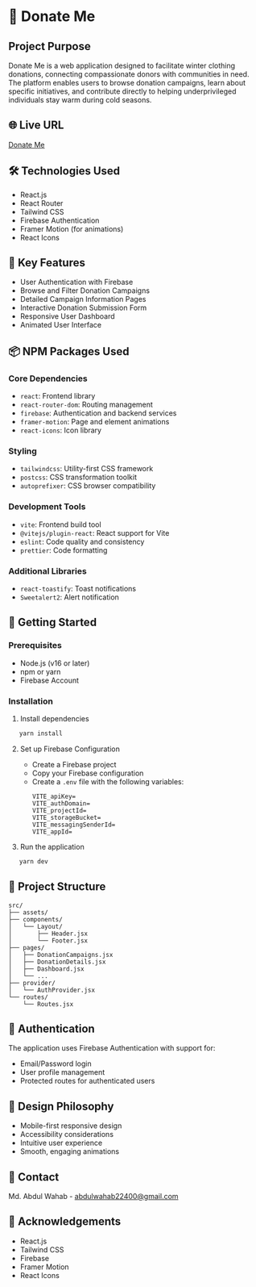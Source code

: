 # 🤝 Donate Me

## Project Purpose
Donate Me is a web application designed to facilitate winter clothing donations, connecting compassionate donors with communities in need. The platform enables users to browse donation campaigns, learn about specific initiatives, and contribute directly to helping underprivileged individuals stay warm during cold seasons.

## 🌐 Live URL
[Donate Me](https://donatem3.netlify.app/)


## 🛠 Technologies Used

- React.js
- React Router
- Tailwind CSS
- Firebase Authentication
- Framer Motion (for animations)
- React Icons

## 🚀 Key Features
- User Authentication with Firebase
- Browse and Filter Donation Campaigns
- Detailed Campaign Information Pages
- Interactive Donation Submission Form
- Responsive User Dashboard
- Animated User Interface

## 📦 NPM Packages Used

### Core Dependencies
- `react`: Frontend library
- `react-router-dom`: Routing management
- `firebase`: Authentication and backend services
- `framer-motion`: Page and element animations
- `react-icons`: Icon library

### Styling
- `tailwindcss`: Utility-first CSS framework
- `postcss`: CSS transformation toolkit
- `autoprefixer`: CSS browser compatibility

### Development Tools
- `vite`: Frontend build tool
- `@vitejs/plugin-react`: React support for Vite
- `eslint`: Code quality and consistency
- `prettier`: Code formatting

### Additional Libraries
- `react-toastify`: Toast notifications
- `Sweetalert2`: Alert notification

## 🚀 Getting Started

### Prerequisites

- Node.js (v16 or later)
- npm or yarn
- Firebase Account

### Installation


1. Install dependencies
```bash
   yarn install
   ```

2. Set up Firebase Configuration
   - Create a Firebase project
   - Copy your Firebase configuration
   - Create a `.env` file with the following variables:
     ```
     VITE_apiKey=
     VITE_authDomain=
     VITE_projectId=
     VITE_storageBucket=
     VITE_messagingSenderId=
     VITE_appId=
     ```

3. Run the application
```bash
   yarn dev
   ```

## 📂 Project Structure

```
src/
├── assets/
├── components/
│   └── Layout/
│       ├── Header.jsx
│       └── Footer.jsx
├── pages/
│   ├── DonationCampaigns.jsx
│   ├── DonationDetails.jsx
│   ├── Dashboard.jsx
│   └── ...
├── provider/
│   └── AuthProvider.jsx
└── routes/
    └── Routes.jsx
```

## 🔐 Authentication

The application uses Firebase Authentication with support for:
- Email/Password login
- User profile management
- Protected routes for authenticated users

## 🎨 Design Philosophy

- Mobile-first responsive design
- Accessibility considerations
- Intuitive user experience
- Smooth, engaging animations

## 📧 Contact

Md. Abdul Wahab - abdulwahab22400@gmail.com


## 🙏 Acknowledgements

- React.js
- Tailwind CSS
- Firebase
- Framer Motion
- React Icons